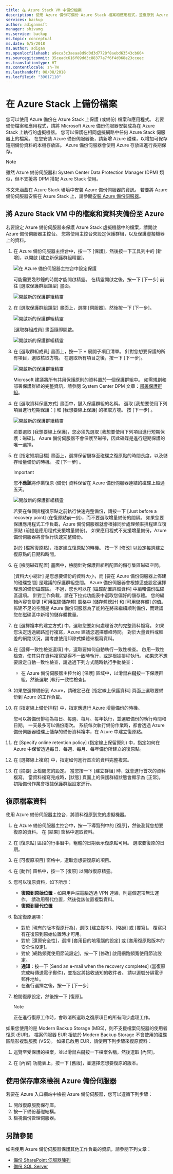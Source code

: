 ```yaml
---
title: 在 Azure Stack VM 中備份檔案
description: 使用 Azure 備份可備份 Azure Stack 檔案和應用程式，並復原到 Azure Stack 環境。
services: backup
author: adiganmsft
manager: shivamg
ms.service: backup
ms.topic: conceptual
ms.date: 6/5/2018
ms.author: adigan
ms.openlocfilehash: a9eca3c3aeaa8d9d0d3d7728f8aebd63543cb604
ms.sourcegitcommit: 35ceadc616f09dd3c88377a7f6f4d068e23cceec
ms.translationtype: HT
ms.contentlocale: zh-TW
ms.lasthandoff: 08/08/2018
ms.locfileid: "39617110"
---
```

# <a name="back-up-files-on-azure-stack"></a>在 Azure Stack 上備份檔案
您可以使用 Azure 備份在 Azure Stack 上保護 (或備份) 檔案和應用程式。 若要備份檔案和應用程式，請將 Microsoft Azure 備份伺服器安裝成為在 Azure Stack 上執行的虛擬機器。 您可以保護在相同虛擬網路中任何 Azure Stack 伺服器上的檔案。 在您安裝 Azure 備份伺服器後，請新增 Azure 磁碟，以增加可保存短期備份資料的本機存放區。 Azure 備份伺服器會使用 Azure 存放區進行長期保存。

> [!NOTE]
> 雖然 Azure 備份伺服器和 System Center Data Protection Manager (DPM) 類似，但不支援將 DPM 搭配 Azure Stack 使用。
>

本文未涵蓋在 Azure Stack 環境中安裝 Azure 備份伺服器的資訊。 若要將 Azure 備份伺服器安裝在 Azure Stack 上，請參閱[安裝 Azure 備份伺服器](backup-mabs-install-azure-stack.md)。


## <a name="back-up-files-and-folders-in-azure-stack-vms-to-azure"></a>將 Azure Stack VM 中的檔案和資料夾備份至 Azure

若要設定 Azure 備份伺服器來保護 Azure Stack 虛擬機器中的檔案，請開啟 Azure 備份伺服器主控台。 您將使用主控台來設定保護群組，以及保護虛擬機器上的資料。

1. 在 Azure 備份伺服器主控台中，按一下 [保護]，然後按一下工具列中的 [新增]，以開啟 [建立新保護群組精靈]。

   ![在 Azure 備份伺服器主控台中設定保護](./media/backup-mabs-files-applications-azure-stack/1-mabs-menu-create-protection-group.png)

    可能需要幾秒鐘的時間才能開啟精靈。 在精靈開啟之後，按一下 [下一步] 前往 [選取保護群組類型] 畫面。

   ![開啟新的保護群組精靈](./media/backup-mabs-files-applications-azure-stack/2-create-new-protection-group-wiz.png)

2. 在 [選取保護群組類型] 畫面上，選擇 [伺服器]，然後按一下 [下一步]。

    ![開啟新的保護群組精靈](./media/backup-mabs-files-applications-azure-stack/3-select-protection-group-type.png)

    [選取群組成員] 畫面隨即開啟。 

    ![開啟新的保護群組精靈](./media/backup-mabs-files-applications-azure-stack/4-opening-screen-choose-servers.png)

3. 在 [選取群組成員] 畫面上，按一下 **+** 展開子項目清單。 針對您想要保護的所有項目，選取核取方塊。 在選取所有項目之後，按一下 [下一步]。

    ![開啟新的保護群組精靈](./media/backup-mabs-files-applications-azure-stack/5-select-group-members.png)

    Microsoft 建議將所有共用保護原則的資料置於一個保護群組中。 如需規劃和部署保護群組的完整資訊，請參閱 System Center DPM 文章：[部署保護群組](https://docs.microsoft.com/en-us/system-center/dpm/create-dpm-protection-groups?view=sc-dpm-1801)。

4. 在 [選取資料保護方式] 畫面中，鍵入保護群組的名稱。 選取 [我想要使用下列項目進行短期保護：] 和 [我想要線上保護] 的核取方塊。 按 [下一步] 。

    ![開啟新的保護群組精靈](./media/backup-mabs-files-applications-azure-stack/6-select-data-protection-method.png)

    若要選取 [我想要線上保護]，您必須先選取 [我想要使用下列項目進行短期保護：磁碟]。 Azure 備份伺服器不會保護至磁帶，因此磁碟是進行短期保護的唯一選擇。

5. 在 [指定短期目標] 畫面上，選擇保留儲存至磁碟之復原點的時間長度，以及儲存增量備份的時機。 按 [下一步] 。

    > [!IMPORTANT]
    > 您**不應該**將作業復原 (備份) 資料保留在 Azure 備份伺服器連結的磁碟上超過五天。
    >

    ![開啟新的保護群組精靈](./media/backup-mabs-files-applications-azure-stack/7-select-short-term-goals.png) 

    若要在每個排程復原點之前執行快速完整備份，請按一下 [Just before a recovery point] \(在復原點前一刻\)，而不要選取增量備份的間隔。 如果您要保護應用程式工作負載，Azure 備份伺服器就會根據同步處理頻率排程建立復原點 (前提是應用程式支援增量備份)。 如果應用程式不支援增量備份，Azure 備份伺服器將會執行快速完整備份。

    對於 [檔案復原點]，指定建立復原點的時機。 按一下 [修改] 以設定每週建立復原點的日期和時間。

6. 在 [檢閱磁碟配置] 畫面中，檢閱針對保護群組所配置的儲存集區磁碟空間。

    [資料大小總計] 是您想要備份的資料大小，而 [要在 Azure 備份伺服器上佈建的磁碟空間] 是建議的保護群組空間。 Azure 備份伺服器會根據這些設定選擇理想的備份磁碟區。 不過，您也可以在 [磁碟配置詳細資料] 中編輯備份磁碟區選項。 針對工作負載，請在下拉式功能表中選取您偏好的儲存體。 您的編輯內容會變更 [可用磁碟儲存體] 窗格中 [儲存體總計] 和 [可用儲存體] 的值。 佈建不足的空間是 Azure 備份伺服器為了能夠在將來繼續順利備份，而建議您在磁碟區中新增的儲存體數量。

7. 在 [選擇複本的建立方式] 中，選取您要如何處理首次的完整資料複寫。 如果您決定透過網路進行複寫，Azure 建議您選擇離峰時間。 對於大量資料或較差的網路狀況，請考慮使用卸除式媒體來複寫資料。

8. 在 [選擇一致性檢查選項] 中，選取要如何自動執行一致性檢查。 啟用一致性檢查，使其只在資料複寫變得不一致時執行，或是根據排程執行。 如果您不想要設定自動一致性檢查，請透過下列方式隨時執行手動檢查：
    * 在 Azure 備份伺服器主控台的 [保護] 區域中，以滑鼠右鍵按一下保護群組，然後選取 [執行一致性檢查]。

9. 如果您選擇備份到 Azure，請確定已在 [指定線上保護資料] 頁面上選取要備份到 Azure 的工作負載。

10. 在 [指定線上備份排程] 中，指定應進行 Azure 增量備份的時機。 

    您可以將備份排程為每日、每週、每月、每年執行，並選取備份的執行時間和日期。 一天最多可以備份兩次。 系統每次執行備份作業時，都會透過 Azure 備份伺服器磁碟上儲存的備份資料複本，在 Azure 中建立復原點。

11. 在 [Specify online retention policy] \(指定線上保留原則\) 中，指定如何在 Azure 中保留透過每日、每週、每月、每年備份所建立的復原點。

12. 在 [選擇線上複寫] 中，指定如何進行首次的資料完整複寫。 

13. 在 [摘要] 上檢閱您的設定。 當您按一下 [建立群組] 時，就會進行首次的資料複寫。 當資料複寫完成時，[狀態] 頁面上的保護群組狀態會顯示為 [正常]。 初始備份作業會根據保護群組設定進行。

## <a name="recover-file-data"></a>復原檔案資料

使用 Azure 備份伺服器主控台，將資料復原到您的虛擬機器。

1. 在 Azure 備份伺服器主控台中，按一下導覽列中的 [復原]，然後瀏覽您想要復原的資料。 在 [結果] 窗格中選取資料。

2. 在 [復原點] 區段的行事曆中，粗體的日期表示復原點可用。 選取要復原的日期。

3. 在 [可復原項目] 窗格中，選取您想要復原的項目。

4. 在 [動作] 窗格中，按一下 [復原] 以開啟復原精靈。

5. 您可以復原資料，如下所示：

    * **復原到原始位置** - 如果用戶端電腦透過 VPN 連線，則這個選項無法運作。 請改用替代位置，然後從該位置複製資料。
    * **復原到替代位置**

6. 指定復原選項：

    * 對於 [現有的版本復原行為]，選取 [建立複本]、[略過] 或 [覆寫]。 覆寫只有在復原到原始位置時才可用。
    * 對於 [還原安全性]，選擇 [套用目的地電腦的設定] 或 [套用復原點版本的安全性設定]。
    * 對於 [網路頻寬使用節流設定]，按一下 [修改] 啟用網路頻寬使用節流設定。
    * **通知**：按一下 [Send an e-mail when the recovery completes] \(當復原完成時傳送電子郵件\)，並指定將接收通知的收件者。 請以逗號分隔電子郵件地址。
    * 在進行選擇之後，按一下 [下一步]

7. 檢閱復原設定，然後按一下 [復原]。 

    > [!Note] 
    > 正在進行復原工作時，會取消所選取之復原項目的所有同步處理工作。
    >

如果您使用的是 Modern Backup Storage (MBS)，則不支援檔案伺服器的使用者復原 (EUR)。 檔案伺服器 EUR 相依於 Modern Backup Storage 不會使用的磁碟區陰影複製服務 (VSS)。 如果已啟用 EUR，請使用下列步驟來復原資料：

1. 巡覽至受保護的檔案，並以滑鼠右鍵按一下檔案名稱，然後選取 [內容]。

2. 在 [內容] 功能表上，按一下 [舊版]，並選擇您想要復原的版本。

## <a name="view-azure-backup-server-with-a-vault"></a>使用保存庫來檢視 Azure 備份伺服器
若要在 Azure 入口網站中檢視 Azure 備份伺服器，您可以遵循下列步驟：
1. 開啟復原服務保存庫。
2. 按一下備份基礎結構。
3. 檢視備份管理伺服器。

## <a name="see-also"></a>另請參閱
如需使用 Azure 備份伺服器保護其他工作負載的資訊，請參閱下列文章：
- [備份 SharePoint 伺服器陣列](https://docs.microsoft.com/en-us/azure/backup/backup-mabs-sharepoint-azure-stack)
- [備份 SQL Server](https://docs.microsoft.com/en-us/azure/backup/backup-mabs-sql-azure-stack)
